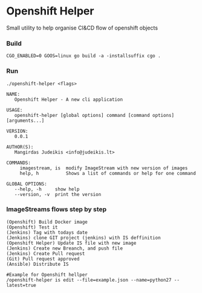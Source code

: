 # Openshift Helper
Small utility to help organise CI&CD flow of openshift objects

### Build
    CGO_ENABLED=0 GOOS=linux go build -a -installsuffix cgo .

### Run
    ./openshift-helper <flags>
```
NAME:
   Openshift Helper - A new cli application

USAGE:
   openshift-helper [global options] command [command options] [arguments...]
   
VERSION:
   0.0.1
   
AUTHOR(S):
   Mangirdas Judeikis <info@judeikis.lt> 
   
COMMANDS:
     imagestream, is  modify ImageStream with new version of images
     help, h          Shows a list of commands or help for one command

GLOBAL OPTIONS:
   --help, -h     show help
   --version, -v  print the version

```
### ImageStreams flows step by step

    (Openshift) Build Docker image 
    (Openshift) Test it
    (Jenkins) Tag with todays date 
    (Jenkins) clone GIT project (jenkins) with IS deffinition  
    (Openshift Helper) Update IS file with new image 
    (Jenkins) Create new Breanch, and push file
    (Jenkins) Create Pull request
    (Git) Pull request approved
    (Ansible) Distribute IS

```
#Example for Openshift hellper
/openshift-helper is edit --file=example.json --name=python27 --latest=true
```